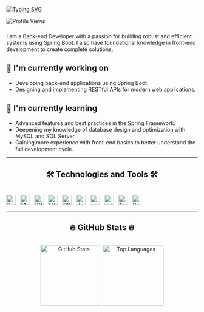 [![Typing SVG](https://readme-typing-svg.herokuapp.com?font=Fira+Code&weight=600&size=30&duration=1000&pause=4000&color=6EF7F1&background=FFE2E200&center=true&vCenter=true&random=true&width=435&lines=%F0%9F%91%8B+Hi+there%2C+I'm+Hieu+%F0%9F%A4%97)](https://git.io/typing-svg)

![Profile Views](https://komarev.com/ghpvc/?username=ariushieu&color=blue)

### 
I am a Back-end Developer with a passion for building robust and efficient systems using Spring Boot. I also have foundational knowledge in front-end development to create complete solutions.

## 🔭 I'm currently working on
- Developing back-end applications using Spring Boot.
- Designing and implementing RESTful APIs for modern web applications.

## 🌱 I'm currently learning
- Advanced features and best practices in the Spring Framework.
- Deepening my knowledge of database design and optimization with MySQL and SQL Server.
- Gaining more experience with front-end basics to better understand the full development cycle.

---

<h2 align="center">🛠 Technologies and Tools 🛠</h2>
<br>
<div algin="center"> 
<span><img src="https://img.shields.io/badge/Spring_Boot-282C34?logo=springboot&logoColor=6DB33F" alt="Spring Boot logo" title="Spring Boot" height="25" /></span>
&nbsp;
<span><img src="https://img.shields.io/badge/MySQL-282C34?logo=mysql&logoColor=4479A1" alt="MySQL logo" title="MySQL" height="25" /></span>
&nbsp;
<span><img src="https://img.shields.io/badge/SQL_Server-282C34?logo=microsoftsqlserver&logoColor=CC2927" alt="SQL Server logo" title="SQL Server" height="25" /></span>
&nbsp;
<span><img src="https://img.shields.io/badge/HTML5-282C34?logo=html5&logoColor=E34F26" alt="HTML5 logo" title="HTML5" height="25" /></span>
&nbsp;
<span><img src="https://img.shields.io/badge/CSS3-282C34?logo=css3&logoColor=1572B6" alt="CSS3 logo" title="CSS3" height="25" /></span>
&nbsp;
<span><img src="https://img.shields.io/badge/JavaScript-282C34?logo=javascript&logoColor=F7DF1E" alt="JavaScript logo" title="JavaScript" height="25" /></span>
&nbsp;
<span><img src="https://img.shields.io/badge/vercel-282C34?logo=vercel&logoColor=2D3748" alt="vercel logo" title="vercel" height="25" /></span>
&nbsp;
<span><img src="https://img.shields.io/badge/python-282C34?logo=python&logoColor=3776AB" alt="python logo" title="python" height="25" /></span>
&nbsp;
<span><img src="https://img.shields.io/badge/Typescript-282C34?logo=typescript&logoColor=#3178C6" alt="TypeScript logo" title="TypeScript" height="25" /></span>
&nbsp;
<span><img src="https://img.shields.io/badge/ReactJS-282C34?logo=react&logoColor=61DAFB" alt="ReactJS logo" title="ReactJS" height="25" /></span>
&nbsp;
</div>

---

<h2 align="center">🔥 GitHub Stats 🔥</h2>
<br>
<div align="center">
 <img src="https://github-readme-stats.vercel.app/api?username=ariushieu&show_icons=true&theme=tokyonight" alt="GitHub Stats" style="height: 10rem; width: auto;" />
 <!-- <img src="https://github-readme-stats.vercel.app/api/top-langs/?username=ariushieu&theme=tokyonight&hide=pawn,pascal,Assembly,Java&layout=compact" alt="Top Languages" style="height: 10rem; width: auto;" /> -->
 <!-- <img src="https://github-readme-stats.vercel.app/api/top-langs/?username=ariushieu&theme=tokyonight&hide=pawn,pascal,Assembly&layout=compact&nocache=true" alt="Top Languages" style="height: 10rem; width: auto;" /> -->
 <!-- <img src="https://github-readme-stats.vercel.app/api/top-langs/?username=ariushieu&theme=tokyonight&hide=pawn,pascal,Assembly&layout=compact" alt="Top Languages" style="height: 10rem; width: auto;" /> -->
 <img src="https://github-readme-stats.vercel.app/api/top-langs/?username=ariushieu&theme=tokyonight&hide=pawn,pascal,Assembly&layout=compact&cache_seconds=1" alt="Top Languages" style="height: 10rem; width: auto;" />
</div>
